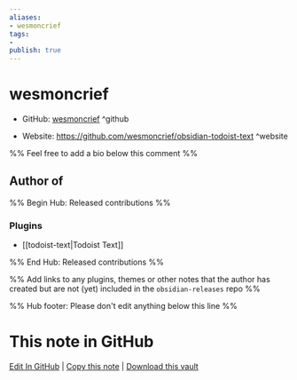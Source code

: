```yaml
---
aliases:
- wesmoncrief
tags:
- 
publish: true
---
```


# wesmoncrief

- GitHub: [wesmoncrief](https://github.com/wesmoncrief/) ^github
<!-- - Discord: `@` ^discord-->
- Website: <https://github.com/wesmoncrief/obsidian-todoist-text> ^website
<!-- - [[Publish sites|Publish site]]: <https://> ^publish-->

%% Feel free to add a bio below this comment %%


## Author of

%% Begin Hub: Released contributions %%
### Plugins
- [[todoist-text|Todoist Text]]

%% End Hub: Released contributions %%

%% Add links to any plugins, themes or other notes that the author has created but are not (yet) included in the `obsidian-releases` repo %%

<!--
### Unlisted plugins
-->

<!--
### Others
-->

<!--
## Sponsor this author
-->

<!-- - [[GitHub sponsors]]: [Sponsor @wesmoncrief on GitHub Sponsors](https://github.com/sponsors/wesmoncrief) ^github-sponsor-->
<!-- - [[Buy me a coffee]]: <https://> ^buy-me-a-coffee-->
<!-- - [[PayPal]]: <https://> ^paypal-->
<!-- - [[Patreon]]: <https://> ^patreon-->

<!--
## Follow this author
-->

<!-- - [[YouTube Channels|On YouTube]]: <https://> ^youtube-->
<!-- - Twitter: <https://> ^twitter-->
<!-- - ... -->

%% Hub footer: Please don't edit anything below this line %%

# This note in GitHub

<span class="git-footer">[Edit In GitHub](https://github.dev/obsidian-community/obsidian-hub/blob/main/01%20-%20Community/People/wesmoncrief.md "git-hub-edit-note") | [Copy this note](https://raw.githubusercontent.com/obsidian-community/obsidian-hub/main/01%20-%20Community/People/wesmoncrief.md "git-hub-copy-note") | [Download this vault](https://github.com/obsidian-community/obsidian-hub/archive/refs/heads/main.zip "git-hub-download-vault") </span>
